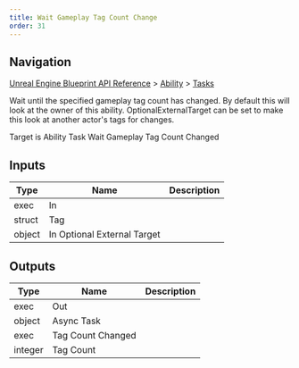 ```yaml
---
title: Wait Gameplay Tag Count Change
order: 31
---
```

## Navigation

[Unreal Engine Blueprint API Reference](https://dev.epicgames.com/documentation/en-us/unreal-engine/BlueprintAPI) > [Ability](https://dev.epicgames.com/documentation/en-us/unreal-engine/BlueprintAPI/Ability) > [Tasks](https://dev.epicgames.com/documentation/en-us/unreal-engine/BlueprintAPI/Ability/Tasks)

Wait until the specified gameplay tag count has changed. By default this will look at the owner of this ability. OptionalExternalTarget can be set to make this look at another actor's tags for changes.

Target is Ability Task Wait Gameplay Tag Count Changed

## Inputs

| Type | Name | Description |
| --- | --- | --- |
| exec | In |  |
| struct | Tag |  |
| object | In Optional External Target |  |

## Outputs

| Type | Name | Description |
| --- | --- | --- |
| exec | Out |  |
| object | Async Task |  |
| exec | Tag Count Changed |  |
| integer | Tag Count |  |
